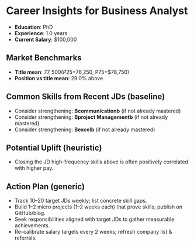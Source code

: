 # Career Insights for **Business Analyst**

- **Education**: PhD
- **Experience**: 1.0 years
- **Current Salary**: $100,000

## Market Benchmarks
- **Title mean**: $77,500 (P25=$76,250, P75=$78,750)
- **Position vs title mean**: 29.0% above

## Common Skills from Recent JDs (baseline)
- Consider strengthening: **Bcommunicationb** (if not already mastered)
- Consider strengthening: **Bproject Managementb** (if not already mastered)
- Consider strengthening: **Bexcelb** (if not already mastered)

## Potential Uplift (heuristic)
- Closing the JD high-frequency skills above is often positively correlated with higher pay.

## Action Plan (generic)
- Track 10–20 target JDs weekly; list concrete skill gaps.
- Build 1–2 micro projects (1–2 weeks each) that prove skills; publish on GitHub/blog.
- Seek responsibilities aligned with target JDs to gather measurable achievements.
- Re-calibrate salary targets every 2 weeks; refresh company list & referrals.
